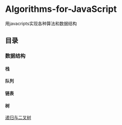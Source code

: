 # Algorithms-for-JavaScript

 用javacripts实现各种算法和数据结构

 ## 目录

 ### 数据结构

 #### 栈

 #### 队列


 #### 链表


 #### 树

[递归与二叉树](https://github.com/fltenwall/Algorithms-for-JavaScript/blob/master/%E9%80%92%E5%BD%92%E4%B8%8E%E4%BA%8C%E5%8F%89%E6%A0%91.md)